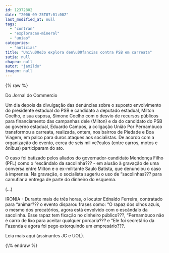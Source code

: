 ```yaml
---
id: 12372802
date: "2006-09-25T07:01:00Z"
last_modified_at: null
tags:
  - "contran"
  - "exploracao-mineral"
  - "uniao"
categories:
  - "noticias"
title: "Uni\u00e3o explora den\u00fancias contra PSB em carreata"
sutia: null
chapeu: null
autor: "jamildo"
imagem: null
---
```

{\% raw %}
<p>Do Jornal do Commercio</p>
<p>Um dia depois da divulga&ccedil;&atilde;o das den&uacute;ncias sobre o suposto envolvimento do presidente estadual do PSB e candidato a deputado estadual, Milton Coelho, e sua esposa, Simone Coelho com o desvio de recursos p&uacute;blicos para financiamento das campanhas dele (Milton) e da do candidato do PSB ao governo estadual, Eduardo Campos, a coliga&ccedil;&atilde;o Uni&atilde;o Por Pernambuco transformou a carreata, realizada, ontem, nos bairros de Piedade e Boa Viagem, em palco para duros ataques aos socialistas. De acordo com a organiza&ccedil;&atilde;o do evento, cerca de seis mil ve?culos (entre carros, motos e &ocirc;nibus) participaram do ato.</p>
<p>O caso foi batizado pelos aliados do governador-candidato Mendon&ccedil;a Filho (PFL) como o &ldquo;esc&acirc;ndalo da sacolinha??? - em alus&atilde;o &agrave; grava&ccedil;&atilde;o de uma conversa entre Milton e o ex-militante Saulo Batista, que denunciou o caso &agrave; imprensa. Na grava&ccedil;&atilde;o, o socialista sugeriu o uso de &ldquo;sacolinhas??? para camuflar a entrega de parte do dinheiro do esquema.</p>
<p>(...)</p>
<p>IRONIA - Durante mais de tr&ecirc;s horas, o locutor Ednaldo Ferreira, contratado para &ldquo;animar??? o evento disparou frases como: &ldquo;O rapaz dos olhos azuis, o mesmo dos precat&oacute;rios, agora est&aacute; envolvido com o esc&acirc;ndalo da sacolinha. Esse rapaz tem fixa&ccedil;&atilde;o no dinheiro p&uacute;blico???, &ldquo;Pernambuco n&atilde;o &eacute; carro de lixo para aceitar qualquer porcaria??? e &ldquo;Ele foi secret&aacute;rio da Fazenda e agora foi pego extorquindo um empres&aacute;rio???.</p>
<p>Leia mais aqui (assinantes JC e UOL).</p>
{\% endraw %}